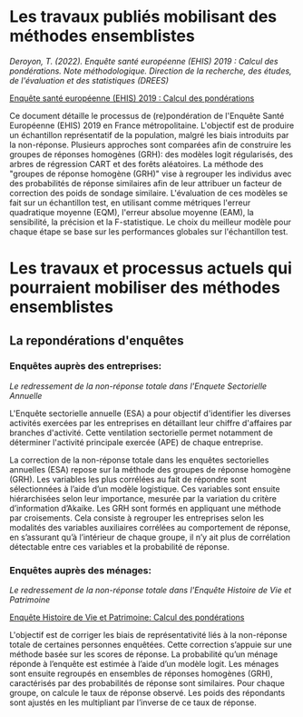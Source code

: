# Les travaux publiés mobilisant des méthodes ensemblistes


_Deroyon, T. (2022). Enquête santé européenne (EHIS) 2019 : Calcul des pondérations. Note méthodologique. Direction de la recherche, des études, de l'évaluation et des statistiques (DREES)_

[Enquête santé européenne (EHIS) 2019 : Calcul des pondérations](https://drees.solidarites-sante.gouv.fr/sites/default/files/2022-11/Note%201%20EHIS%202019%20Calcul%20des%20pond%C3%A9rations%20-%20Thomas%20Deroyon%20%28DREES%29.pdf)

Ce document détaille le processus de (re)pondération de l'Enquête Santé Européenne (EHIS) 2019 en France métropolitaine. 
L'objectif est de produire un échantillon représentatif de la population, malgré les biais introduits par la non-réponse. 
Plusieurs approches sont comparées afin de construire les groupes de réponses homogènes (GRH): des modèles logit régularisés, des arbres de régression CART et des forêts aléatoires.
La méthode des "groupes de réponse homogène (GRH)" vise à regrouper les individus avec des probabilités de réponse similaires afin de leur attribuer un facteur de correction des poids de sondage similaire. 
L'évaluation de ces modèles se fait sur un échantillon test, en utilisant comme métriques l'erreur quadratique moyenne (EQM), l'erreur absolue moyenne (EAM), la sensibilité, la précision et la F-statistique. 
Le choix du meilleur modèle pour chaque étape se base sur les performances globales sur l'échantillon test.




# Les travaux et processus actuels qui pourraient mobiliser des méthodes ensemblistes

## La repondérations d'enquêtes

### Enquêtes auprès des entreprises:


_Le redressement de la non-réponse totale dans l'Enquete Sectorielle Annuelle_

L'Enquête sectorielle annuelle (ESA) a pour objectif d'identifier les diverses activités exercées par les entreprises en détaillant leur chiffre d'affaires par branches d'activité. 
Cette ventilation sectorielle permet notamment de déterminer l'activité principale exercée (APE) de chaque entreprise.

La correction de la non-réponse totale dans les enquêtes sectorielles annuelles (ESA) repose sur la méthode des groupes de réponse homogène (GRH). 
Les variables les plus corrélées au fait de répondre sont sélectionnées à l’aide d’un modèle logistique. Ces variables sont ensuite hiérarchisées selon leur importance, mesurée par la variation du critère d’information d’Akaike.
Les GRH sont formés en appliquant une méthode par croisements. Cela consiste à regrouper les entreprises selon les modalités des variables auxiliaires corrélées au comportement de réponse, en s’assurant qu’à l’intérieur de chaque groupe, il n’y ait plus de corrélation détectable entre ces variables et la probabilité de réponse. 


### Enquêtes auprès des ménages:


_Le redressement de la non-réponse totale dans l'Enquête Histoire de Vie et Patrimoine_

[Enquête  Histoire de Vie et Patrimoine: Calcul des pondérations](https://www.insee.fr/fr/statistiques/fichier/1381170/f1503.pdf)

L'objectif est de corriger les biais de représentativité liés à la non-réponse totale de certaines personnes enquêtées. 
Cette correction s’appuie sur une méthode basée sur les scores de réponse.
La probabilité qu’un ménage réponde à l’enquête est estimée à l’aide d’un modèle logit. 
Les ménages sont ensuite regroupés en ensembles de réponses homogènes (GRH), caractérisés par des probabilités de réponse sont similaires. 
Pour chaque groupe, on calcule le taux de réponse observé.
Les poids des répondants sont ajustés en les multipliant par l’inverse de ce taux de réponse.















